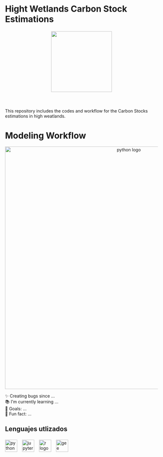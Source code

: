 <h1 align="left">Hight Wetlands Carbon Stock Estimations</h1>

###

<div align="center">
  <img height="200" src=""  />
</div>

###

<br clear="both">

<p align="left">This repository includes the codes and workflow for the Carbon Stocks estimations in high weatlands.</p>

# Modeling Workflow 

<p align="center"> <img src="./03_Results/01_Plots/Model_process.png" height="800" alt="python logo"  /> </p> 


<p align="left">✨ Creating bugs since ...<br>📚 I'm currently learning ...<br>🎯 Goals: ...<br>🎲 Fun fact: ...</p>

###

<h2 align="left">Lenguajes utlizados</h2>

###

<div align="left">
  <img src="https://cdn.jsdelivr.net/gh/devicons/devicon/icons/python/python-original.svg" height="40" alt="python logo"  />
  <img src="https://cdn.jsdelivr.net/gh/devicons/devicon/icons/jupyter/jupyter-original.svg" height="40" alt="jupyter logo"  style="margin-left: 12px;" />
  <img src="https://cdn.jsdelivr.net/gh/devicons/devicon/icons/r/r-original.svg" height="40" alt="r logo"  style="margin-left: 12px;" />
  <img src="https://cdn.icon-icons.com/icons2/1508/PNG/512/googleearth-engine_104576.png" height="40" alt="gee logo"  style="margin-left: 12px; " />
</div>

###